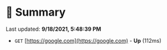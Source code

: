 # 📖 Summary
Last updated: **9/18/2021, 5:48:39 PM**

- `GET` [https://google.com](https://google.com) - **Up** (112ms)
